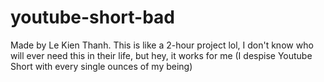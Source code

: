 # youtube-short-bad
 Made by Le Kien Thanh. This is like a 2-hour project lol, I don't know who will ever need this in their life, but hey, it works for me (I despise Youtube Short with every single ounces of my being)
